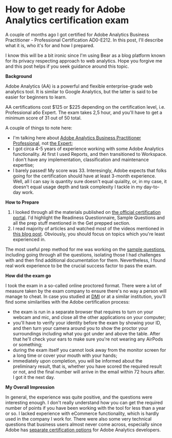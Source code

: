 # How to get ready for Adobe Analytics certification exam

A couple of months ago I got certified for Adobe Analytics Business Practitioner - Professional Certification AD0-E212. In this post, I'll describe what it is, who it's for and how I prepared.

I know this will be a bit ironic since I'm using Bear as a blog platform known for its privacy respecting approach to web analytics. Hope you forgive me and this post helps if you seek guidance around this topic. 

**Background**

Adobe Analytics (AA) is a powerful and flexible enterprise-grade web analytics tool. It is similar to Google Analytics, but the latter is said to be easier for beginners to learn.

AA certifications cost $125 or $225 depending on the certification level, i.e. Professional або Expert. The exam takes 2,5 hour, and you'll have to get a minimum score of 31 out of 50 total. 

A couple of things to note here: 
* I'm talking here about [Adobe Analytics Business Practitioner Professional](https://experienceleague.adobe.com/docs/certification/program/technical-certifications/aa/aa-professional/aa-p-business.html), not [the Expert](https://experienceleague.adobe.com/docs/certification/program/technical-certifications/aa/aa-expert/aa-e-business.html?lang=en);
* I got circa 4-5 years of experience working with some Adobe Analytics functionality. At first I used Reports, and then transitioned to Workspace. I don't have any implementation, classification and maintenance expertise;  
* I barely passed! My score was 33. Interesingly, Adobe expects that folks going for the certification should have at least 3-month experience. Well, all I can say is quantity sure doesn't equal quiality, or, in my case, it doesn't equal usage depth and task complexity I tackle in my day-to-day work. 

**How to Prepare**

1. I looked through all the materials published on [the official certification portal](https://experienceleague.adobe.com/docs/certification/program/technical-certifications/aa/aa-professional/aa-p-business.html). I'd highlight the Readiness Questionnaire, Sample Questions and all the prep stuff mentioned in the Get prepped section. 
2. I read majority of articles and watched most of the videos mentioned in [this blog post](https://www.bounteous.com/insights/2021/11/09/how-prepare-adobe-analytics-business-practitioner-exam). Obviously, you should focus on topics which you're least experienced in.

The most useful prep method for me was working on the [sample questions](https://scorpion.caveon.com/launchpad/ad0-e212-adobe-analytics-business-practitioner-professional-copy-th4xdu), including going through all the questions, isolating those I had challenges with and then find additional documentation for them. Nevertheless, I found real work experience to be the crucial success factor to pass the exam. 

**How did the exam go**

I took the exam in a so-called online proctored format. There were a lot of measure taken by the exam company to ensure there's no way a person will manage to cheat. In case you studied at [DMI](https://digitalmarketinginstitute.com/) or at a similar institution, you'll find some similarities with the Adobe certification process: 
* the exam is run in a separate browser that requires to turn on your webcam and mic, and close all the other applications on your computer;
* you'll have to verify your identity before the exam by showing your ID, and then turn your camera around you to show the proctor your surroundings including what you got under and above the table. After that he'll check your ears to make sure you're not wearing any AirPods or something;
* during the exam itself you cannot look away from the monitor screen for a long time or cover your mouth with your hands;
* immediately upon completion, you will be informed about the preliminary result, that is, whether you have scored the required result or not, and the final number will arrive in the email within 72 hours after. I got it the next day.

**My Overall Impression**

In general, the experience was quite positive, and the questions were interesting enough. I don't really understand how you can get the required number of points if you have been working with the tool for less than a year or so. I lacked experience with eCommerce functionality, which is hardly used in the company I work for. There were also some very technical questions that business users almost never come across, especially since Adobe has [separate certification options](https://experienceleague.adobe.com/docs/certification/program/technical-certifications/aa/aa-professional/aa-p-developer.html?lang=en) for Adobe Analytics developers. 